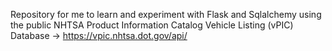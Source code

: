 Repository for me to learn and experiment with Flask and Sqlalchemy using the public NHTSA Product Information Catalog Vehicle Listing (vPIC) Database -> https://vpic.nhtsa.dot.gov/api/
